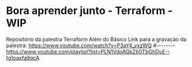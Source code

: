 # Bora aprender junto - Terraform - WIP

Repositório da palestra Terraform Além do Básico
Link para a gravação da palestra: https://www.youtube.com/watch?v=P3aY4_vxzWQ
#--------
https://www.youtube.com/playlist?list=PLN1VdoAQkZb0TbGhDuE--tg1oaxfa9qcA
